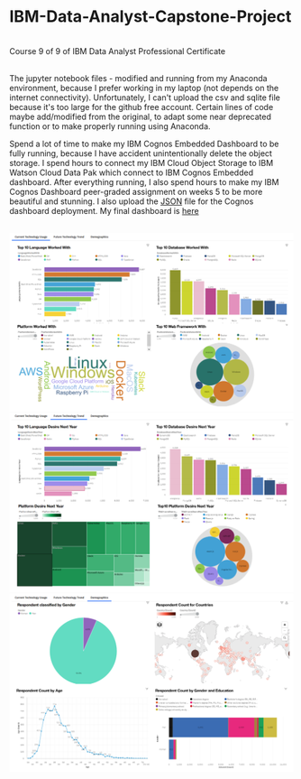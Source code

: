 # IBM-Data-Analyst-Capstone-Project
<br>
Course 9 of 9 of IBM Data Analyst Professional Certificate
<br><br>
<p>The jupyter notebook files - modified and running from my Anaconda environment, because I prefer working in my laptop (not depends on the internet connectivity). Unfortunately, I can't upload the csv and sqlite file because it's too large for the github free account. Certain lines of code maybe add/modified from the original, to adapt some near deprecated function or to make properly running using Anaconda.</p>
<p>Spend a lot of time to make my IBM Cognos Embedded Dashboard to be fully running, because I have accident unintentionally delete the object storage. I spend hours to connect my IBM Cloud Object Storage to IBM Watson Cloud Data Pak which connect to IBM Cognos Embedded dashboard. After everything running, I also spend hours to make my IBM Cognos Dashboard peer-graded assignment on weeks 5 to be more beautiful and stunning. I also upload the <a href="ibm data analyst c9w5.json">JSON</a> file for the Cognos dashboard deployment. My final dashboard is <a href="https://eu-gb.dataplatform.cloud.ibm.com/dashboards/9af46cf1-0425-42e6-8cb5-abcad107a1d7/view/5128e138318c1fcd55b2d4e4079e2a017b352d58e0bbd603d5d47b4909357997f33a47c5c8794b0fdb160d35faee115a9c">here</a></p>
<br><img src="w5-1.png" alt="">
<br><img src="w5-2.png" alt="">
<br><img src="w5-3.png" alt="">
